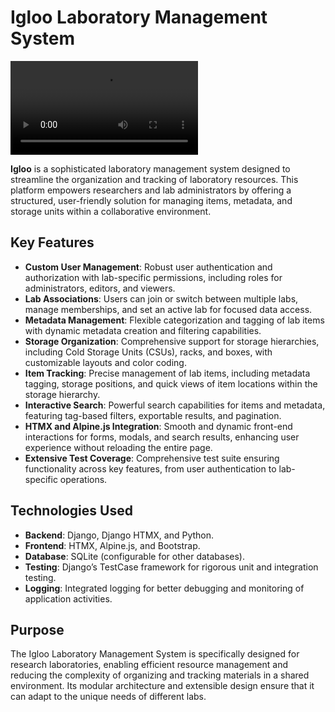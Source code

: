 # Igloo Laboratory Management System

<video controls autoplay loop>
  <source src="https://github.com/Pranadi777/Igloo/blob/main/igloo_giphy_480.mov" type="video/mp4">
  Your browser does not support the video tag.
</video>


**Igloo** is a sophisticated laboratory management system designed to streamline the organization and tracking of laboratory resources. This platform empowers researchers and lab administrators by offering a structured, user-friendly solution for managing items, metadata, and storage units within a collaborative environment.

## Key Features

- **Custom User Management**: Robust user authentication and authorization with lab-specific permissions, including roles for administrators, editors, and viewers.
- **Lab Associations**: Users can join or switch between multiple labs, manage memberships, and set an active lab for focused data access.
- **Metadata Management**: Flexible categorization and tagging of lab items with dynamic metadata creation and filtering capabilities.
- **Storage Organization**: Comprehensive support for storage hierarchies, including Cold Storage Units (CSUs), racks, and boxes, with customizable layouts and color coding.
- **Item Tracking**: Precise management of lab items, including metadata tagging, storage positions, and quick views of item locations within the storage hierarchy.
- **Interactive Search**: Powerful search capabilities for items and metadata, featuring tag-based filters, exportable results, and pagination.
- **HTMX and Alpine.js Integration**: Smooth and dynamic front-end interactions for forms, modals, and search results, enhancing user experience without reloading the entire page.
- **Extensive Test Coverage**: Comprehensive test suite ensuring functionality across key features, from user authentication to lab-specific operations.

## Technologies Used

- **Backend**: Django, Django HTMX, and Python.
- **Frontend**: HTMX, Alpine.js, and Bootstrap.
- **Database**: SQLite (configurable for other databases).
- **Testing**: Django’s TestCase framework for rigorous unit and integration testing.
- **Logging**: Integrated logging for better debugging and monitoring of application activities.

## Purpose

The Igloo Laboratory Management System is specifically designed for research laboratories, enabling efficient resource management and reducing the complexity of organizing and tracking materials in a shared environment. Its modular architecture and extensible design ensure that it can adapt to the unique needs of different labs.
